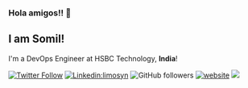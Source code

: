 <!--
**limosin/limosin** is a ✨ _special_ ✨ repository because its `README.md` (this file) appears on your GitHub profile.

Here are some ideas to get you started:

- 🔭 I’m currently working on ...
- 🌱 I’m currently learning ...
- 👯 I’m looking to collaborate on ...
- 🤔 I’m looking for help with ...
- 💬 Ask me about ...
- 📫 How to reach me: ...
- 😄 Pronouns: ...
- ⚡ Fun fact: ...
-->

### Hola amigos!! 👋
## I am Somil!
I'm a DevOps Engineer at HSBC Technology, **India**!

[![Twitter Follow](https://img.shields.io/twitter/follow/limosyn_com?label=Follow)](https://twitter.com/intent/follow?screen_name=limosyn_com)
[![Linkedin:limosyn](https://img.shields.io/badge/-Somil-blue?style=flat-square&logo=Linkedin&logoColor=white&link=https://www.linkedin.com/in/limosyn/)](https://www.linkedin.com/in/limosyn/)
![GitHub followers](https://img.shields.io/github/followers/limosin?label=Follow&style=social)
[![website](https://img.shields.io/badge/Website-46a2f1.svg?&style=flat-square&logo=Google-Chrome&logoColor=white&link=https://limosyn.com/about)](https://limosyn.com/about)
![](https://visitor-badge.glitch.me/badge?page_id=limosin.limosin)

